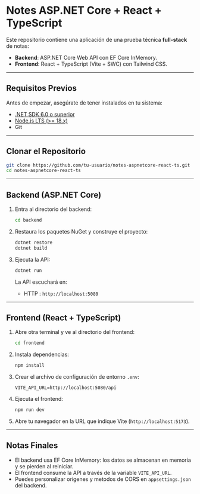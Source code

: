 # Notes ASP.NET Core + React + TypeScript

Este repositorio contiene una aplicación de una prueba técnica **full-stack** de notas:

* **Backend**: ASP.NET Core Web API con EF Core InMemory.
* **Frontend**: React + TypeScript (Vite + SWC) con Tailwind CSS.

---

## Requisitos Previos

Antes de empezar, asegúrate de tener instalados en tu sistema:

* [.NET SDK 6.0 o superior](https://dotnet.microsoft.com/download)
* [Node.js LTS (>= 18.x)](https://nodejs.org)
* Git


---

## Clonar el Repositorio

```bash
git clone https://github.com/tu-usuario/notes-aspnetcore-react-ts.git
cd notes-aspnetcore-react-ts
```

---

## Backend (ASP.NET Core)

1. Entra al directorio del backend:

   ```bash
   cd backend
   ```

2. Restaura los paquetes NuGet y construye el proyecto:

   ```bash
   dotnet restore
   dotnet build
   ```

3. Ejecuta la API:

   ```bash
   dotnet run
   ```

   La API escuchará en:

   * HTTP  : `http://localhost:5080`

---

## Frontend (React + TypeScript)

1. Abre otra terminal y ve al directorio del frontend:

   ```bash
   cd frontend
   ```

2. Instala dependencias:

   ```bash
   npm install
   ```

3. Crear el archivo de configuración de entorno `.env`:

   ```env
   VITE_API_URL=http://localhost:5080/api
   ```

4. Ejecuta el frontend:

   ```bash
   npm run dev
   ```

5. Abre tu navegador en la URL que indique Vite (`http://localhost:5173`).

---

## Notas Finales

* El backend usa EF Core InMemory: los datos se almacenan en memoria y se pierden al reiniciar.
* El frontend consume la API a través de la variable `VITE_API_URL`.
* Puedes personalizar orígenes y metodos de CORS en `appsettings.json` del backend.

